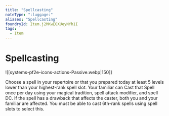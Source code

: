 ```yaml
---
title: "Spellcasting"
noteType: ":luggage:"
aliases: "Spellcasting"
foundryId: Item.j2MKwEOXUeyNYh1I
tags:
  - Item
---
```


# Spellcasting
![[systems-pf2e-icons-actions-Passive.webp|150]]

Choose a spell in your repertoire or that you prepared today at least 5 levels lower than your highest-rank spell slot. Your familiar can Cast that Spell once per day using your magical tradition, spell attack modifier, and spell DC. If the spell has a drawback that affects the caster, both you and your familiar are affected. You must be able to cast 6th-rank spells using spell slots to select this.
